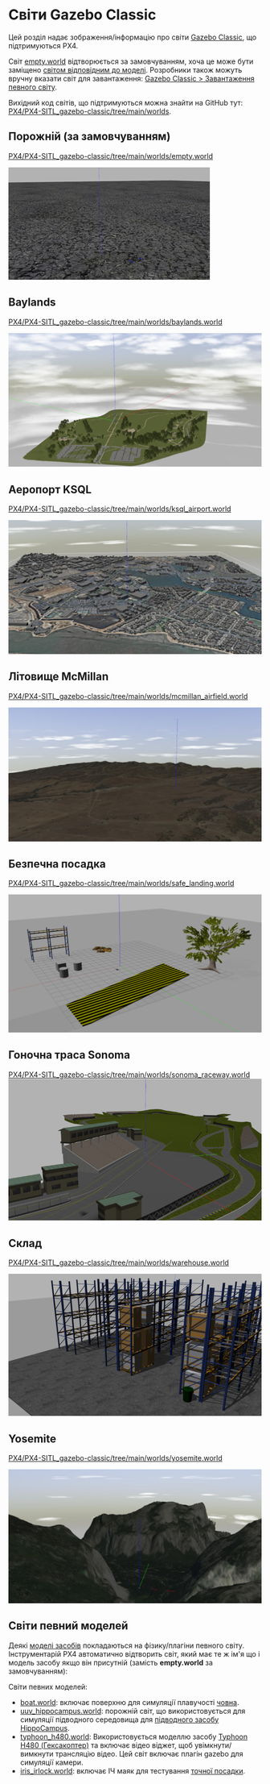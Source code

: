# Світи Gazebo Classic

Цей розділ надає зображення/інформацію про світи [Gazebo Classic](../sim_gazebo_classic/README.md), що підтримуються PX4.

Світ [empty.world](#empty_world) відтворюється за замовчуванням, хоча це може бути заміщено [світом відповідним до моделі](#model_specific_worlds). Розробники також можуть вручну вказати світ для завантаження: [Gazebo Classic > Завантаження певного світу](../sim_gazebo_classic/README.md#loading-a-specific-world).

Вихідний код світів, що підтримуються можна знайти на GitHub тут: [PX4/PX4-SITL_gazebo-classic/tree/main/worlds](https://github.com/PX4/PX4-SITL_gazebo-classic/tree/main/worlds).

<a id="empty_world"></a>

## Порожній (за замовчуванням)

[PX4/PX4-SITL_gazebo-classic/tree/main/worlds/empty.world](https://github.com/PX4/PX4-SITL_gazebo-classic/blob/main/worlds/empty.world)

![Порожній](../../assets/simulation/gazebo_classic/worlds/empty.png)

## Baylands

[PX4/PX4-SITL_gazebo-classic/tree/main/worlds/baylands.world](https://github.com/PX4/PX4-SITL_gazebo-classic/blob/main/worlds/baylands.world)

![Світ Baylands](../../assets/simulation/gazebo_classic/worlds/baylands.jpg)

## Аеропорт KSQL

[PX4/PX4-SITL_gazebo-classic/tree/main/worlds/ksql_airport.world](https://github.com/PX4/PX4-SITL_gazebo-classic/blob/main/worlds/ksql_airport.world)

![Світ Аеропорт KSQL](../../assets/simulation/gazebo_classic/worlds/ksql_airport.jpg)

## Літовище McMillan

[PX4/PX4-SITL_gazebo-classic/tree/main/worlds/mcmillan_airfield.world](https://github.com/PX4/PX4-SITL_gazebo-classic/blob/main/worlds/mcmillan_airfield.world)

![Світ Літовище McMillan](../../assets/simulation/gazebo_classic/worlds/mcmillan_airfield.jpg)

## Безпечна посадка

[PX4/PX4-SITL_gazebo-classic/tree/main/worlds/safe_landing.world](https://github.com/PX4/PX4-SITL_gazebo-classic/blob/main/worlds/safe_landing.world)

![Світ Безпечна посадка](../../assets/simulation/gazebo_classic/worlds/safe_landing.png)

## Гоночна траса Sonoma

[PX4/PX4-SITL_gazebo-classic/tree/main/worlds/sonoma_raceway.world](https://github.com/PX4/PX4-SITL_gazebo-classic/blob/main/worlds/sonoma_raceway.world) ![Гоночна траса Sonoma](../../assets/simulation/gazebo_classic/worlds/sonoma_raceway.png)

## Склад

[PX4/PX4-SITL_gazebo-classic/tree/main/worlds/warehouse.world](https://github.com/PX4/PX4-SITL_gazebo-classic/blob/main/worlds/warehouse.world)

![Склад](../../assets/simulation/gazebo_classic/worlds/warehouse.png)

## Yosemite

[PX4/PX4-SITL_gazebo-classic/tree/main/worlds/yosemite.world](https://github.com/PX4/PX4-SITL_gazebo-classic/blob/main/worlds/yosemite.world)

![Yosemite](../../assets/simulation/gazebo_classic/worlds/yosemite.jpg)

<a id="model_specific_worlds"></a>

## Світи певний моделей

Деякі [моделі засобів](../sim_gazebo_classic/vehicles.md) покладаються на фізику/плагіни певного світу. Інструментарій PX4 автоматично відтворить світ, який має те ж ім'я що і модель засобу якщо він присутній (замість **empty.world** за замовчуванням):

Світи певних моделей:

- [boat.world](https://github.com/PX4/PX4-SITL_gazebo-classic/blob/main/worlds/boat.world): включає поверхню для симуляції плавучості [човна](../sim_gazebo_classic/vehicles.md#unmanned-surface-vehicle-usv-boat).
- [uuv_hippocampus.world](https://github.com/PX4/PX4-SITL_gazebo-classic/blob/main/worlds/uuv_hippocampus.world): порожній світ, що використовується для симуляції підводного середовища для [підводного засобу HippoCampus](../sim_gazebo_classic/vehicles.md#hippocampus-tuhh-uuv).
- [typhoon_h480.world](https://github.com/PX4/PX4-SITL_gazebo-classic/blob/main/worlds/typhoon_h480.world): Використовується моделлю засобу [Typhoon H480 (Гексакоптер)](../sim_gazebo_classic/vehicles.md#typhoon-h480-hexrotor) та включає відео віджет, щоб увімкнути/вимкнути трансляцію відео. Цей світ включає плагін gazebo для симуляції камери.
- [iris_irlock.world](https://github.com/PX4/PX4-SITL_gazebo-classic/blob/main/worlds/iris_irlock.world): включає ІЧ маяк для тестування [точної посадки](../advanced_features/precland.md).

